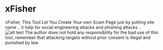 # xFisher
xFisher, This Tool Let You Create Your own Scam Page just by putting site name .. 
it help for social engineering attacks and phishing attacks .. 
![alt text](https://image.ibb.co/kDP6Py/save.jpg)
The author does not hold any responsibility for the bad use of this tool, remember that attacking targets without prior consent is illegal and punished by law.

